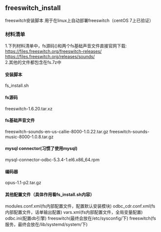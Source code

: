 ## freeswitch_install
freeswitch安装脚本 用于在linux上自动部署freeswitch（centOS 7上已验证）

### 材料清单
1.下列材料清单中，fs源码()和两个fs基础声音文件直接官网下载:  
https://files.freeswitch.org/freeswitch-releases/
https://files.freeswitch.org/releases/sounds/  
2.其他的文件都包含在fs.7z中

#### 安装脚本
fs_install.sh 
#### fs源码
freeswitch-1.6.20.tar.xz
#### fs基础声音文件
freeswitch-sounds-en-us-callie-8000-1.0.22.tar.gz
freeswitch-sounds-music-8000-1.0.8.tar.gz
#### mysql connector(习惯了使用mysql)
mysql-connector-odbc-5.3.4-1.el6.x86_64.rpm 
#### 编码器
opus-1.1-p2.tar.gz
#### 其他配置文件（具体作用看fs_install.sh内容）
modules.conf.xml(fs内部配置文件，配置默认安装模块)
odbc_cdr.conf.xml(fs内部配置文件，话单输出配置)
vars.xml(fs内部配置文件，全局变量配置)
odbc.ini(配置db引擎)
freeswitch(最终会放在/etc/sysconfig/下)
freeswitch(fs服务，最终会放在/lib/systemd/system/下)
